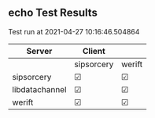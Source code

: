 ## echo Test Results
Test run at 2021-04-27 10:16:46.504864

| Server      | Client      |             |
|-------------|-------------|-------------|
|             | sipsorcery  | werift      |
| sipsorcery  | &#9745;     | &#9745;     |
| libdatachannel| &#9745;     | &#9745;     |
| werift      | &#9745;     | &#9745;     |
